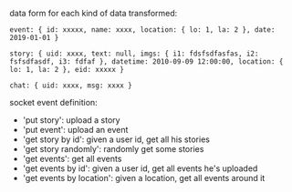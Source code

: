 data form for each kind of data transformed:

``
event: {
    id: xxxxx,
    name: xxxx,
    location: {
        lo: 1,
        la: 2
    },
    date: 2019-01-01
}
``

``
story: {
    uid: xxxx,
    text: null,
    imgs: {
        i1: fdsfsdfasfas,
        i2: fsfsdfasdf,
        i3: fdfaf
    },
    datetime: 2010-09-09 12:00:00,
    location: {
        lo: 1,
        la: 2
    },
    eid: xxxxx
}
``

``
chat: {
    uid: xxxx,
    msg: xxxx
}
``

socket event definition:
* 'put story': upload a story
* 'put event': upload an event
* 'get story by id': given a user id, get all his stories
* 'get story randomly': randomly get some stories
* 'get events': get all events
* 'get events by id': given a user id, get all events he's uploaded
* 'get events by location': given a location, get all events around it